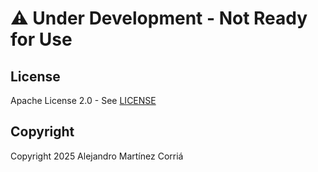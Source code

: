 # ⚠️ Under Development - Not Ready for Use

## License

Apache License 2.0 - See [LICENSE](LICENSE)

## Copyright

Copyright 2025 Alejandro Martínez Corriá
